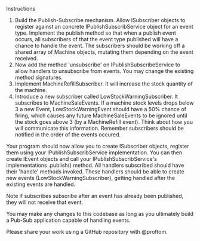 Instructions
1. Build the Publish-Subscribe mechanism. Allow ISubscriber objects to register against an concrete IPublishSubscribService object for an event type. Implement the publish method so that when a publish event occurs, all subscribers of that the event type published will have a chance to handle the event. The subscribers should be working off a shared array of Machine
objects, mutating them depending on the event received.
2. Now add the method 'unsubscribe' on IPublishSubscribeService to allow handlers to unsubscribe from events. You may change the existing method signatures.
3. Implement MachineRefillSubscriber. It will increase the stock quantity of the machine.
4. Introduce a new subscriber called LowStockWarningSubscriber. It subscribes to MachineSaleEvents. If a machine stock levels drops below 3 a new Event, LowStockWarningEvent should have a 50% chance of firing, which causes any future MachineSaleEvents to be ignored until the stock goes above 3 (by a MachineRefill event). Think about how you will communicate this information. Remember subscribers should be notified in the order of the events occured.

Your program should now allow you to create ISubscriber objects, register them using your IPublishSubscribService implementation. You can then create
IEvent objects and call your IPublishSubscribService's implementations .publish() method. All handlers subscribed should have their 'handle' methods invoked.
These handlers should be able to create new events (LowStockWarningSubscriber), getting handled after the existing events are handled.

Note if subscribes subscribe after an event has already been published, they will not receive that event.

You may make any changes to this codebase as long as you ultimately build a Pub-Sub application capable of handling events.

Please share your work using a GitHub repository with @proftom.